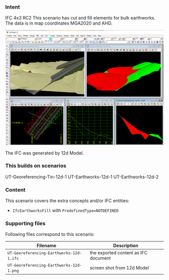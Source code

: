 
### Intent

IFC 4x3 RC2
This scenario has cut and fill elements for bulk earthworks.
The data is in map coordinates MGA2020 and AHD.

![](./UT-Georeferencing-Earthworks-12d-1.png)

The IFC was generated by 12d Model. 

### This builds on scenarios

 UT-Georeferencing-Tin-12d-1
 UT-Earthworks-12d-1
 UT-Earthworks-12d-2

### Content

This scenario covers the extra concepts and/or IFC entities:

- `IfcEarthworksFill` with `PredefinedType=NOTDEFINED`

### Supporting files

Following files correspond to this scenario:

| Filename                                    | Description                              |
|---------------------------------------------|------------------------------------------|
| `UT-Georeferencing-Earthworks-12d-1.ifc`    | the exported content as IFC document     |
| `UT-Georeferencing-Earthworks-12d-1.png`    | screen shot from 12d Model               |

